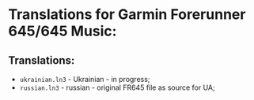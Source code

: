 # Translations for Garmin Forerunner 645/645 Music:
## Translations:
* `ukrainian.ln3` - Ukrainian - in progress;
* `russian.ln3` - russian - original FR645 file as source for UA;